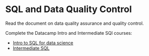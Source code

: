 # SQL and Data Quality Control
Read the document on data quality assurance and quality control.

Complete the Datacamp Intro and Intermediate SQl courses:
- [Intro to SQL for data science](https://www.datacamp.com/courses/intro-to-sql-for-data-science)
- [Intermediate SQL](https://www.datacamp.com/courses/intermediate-sql)
